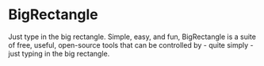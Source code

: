 BigRectangle
============

Just type in the big rectangle. Simple, easy, and fun, BigRectangle is a suite of free, useful, open-source tools that can be controlled by - quite simply - just typing in the big rectangle.